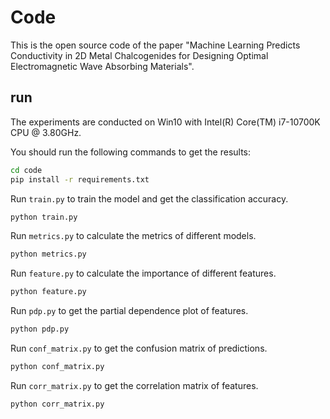 # Code

This is the open source code of the paper "Machine Learning Predicts Conductivity in 2D Metal Chalcogenides for Designing Optimal Electromagnetic Wave Absorbing Materials".

## run

The experiments are conducted on Win10 with Intel(R) Core(TM) i7-10700K CPU @ 3.80GHz.

You should run the following commands to get the results:

```bash
cd code
pip install -r requirements.txt
```

Run `train.py` to train the model and get the classification accuracy.
```bash
python train.py
```

Run `metrics.py` to calculate the metrics of different models.
```bash
python metrics.py
```

Run `feature.py` to calculate the importance of different features.
```bash
python feature.py
```

Run `pdp.py` to get the partial dependence plot of features.
```bash
python pdp.py
```

Run `conf_matrix.py` to get the confusion matrix of predictions.
```bash
python conf_matrix.py
```

Run `corr_matrix.py` to get the correlation matrix of features.
```bash
python corr_matrix.py
```
